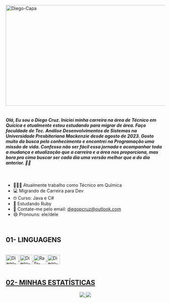 <div style="display: inline_block"><br>
 <a href="https://github.com/diegopcruz">
 <img align="center" alt="Diego-Capa" width="640px" height="320px" src="https://plataforma.refatorando.com.br/wp-content/uploads/2024/01/Git_Contracapa.webp">
 </a>
</div>

<br>

<h5>
 Olá, Eu sou o Diego Cruz. Iniciei minha carreira na área de Técnico em Quícica e atualmente estou estudando para migrar de área. Faço faculdade de Tec. Análise Desenvolvimentos de Sistemas na Universidade Presbiteriana Mackenzie desde agosto de 2023. 
 Gosto muito da busca pelo conhecimento e encontrei na Programação uma missão de vida. Confesso não ser fácil essa jornada e acompanhar toda a mudança e atualização que a carreira e a área nos proporciona, mas bora pra cima buscar ser cada dia uma versão melhor que a do dia anterior. 👊🏾
</h5>

<br>

- 🧑🏼‍💻 Atualmente trabalho como Técnico em Química
- 💻 Migrando de Carreira para Dev
- 🤓 Curso: Java e C#
- 🌱 Estudando Ruby 
- 📖 Contate-me pelo email: diegopcruz@outlook.com 
- 😄 Pronouns: ele/dele

<br>

## 01- LINGUAGENS
<div style="display: inline_block"><br>
 <a href="https://github.com/diegopcruz">
 <img align="center" alt="Diego-Python" height="30" width="40" src="https://github.com/diegopcruz/perfilgithub/blob/main/FOTOS/PYTHON.png"/>
  <img align="center" alt="Diego-C_SHARP" height="30" width="40" src="https://github.com/diegopcruz/perfilgithub/blob/main/FOTOS/C_SHARP.png"/>
  <img align="center" alt="Rafa-Csharp" height="30" width="40" src="https://github.com/diegopcruz/perfilgithub/blob/main/FOTOS/RUBY.jpg"/>
  <img align="center" alt="Diego-Java" height="30" width="40" src="https://github.com/diegopcruz/perfilgithub/blob/main/FOTOS/JAVA.png"/>
</div>
  
<br>

## 02- MINHAS ESTATÍSTICAS
<p align = "center">
  <img  src = "https://github-readme-stats.vercel.app/api?username=diegopcruz&show_icons=true&theme=dark&line_height=27">
  <img src = "https://github-readme-stats.vercel.app/api/top-langs/?username=diegopcruz&hide=html,css,java,shaderlab,kotlin,hlsl&theme=dark">
</p>

<br>

